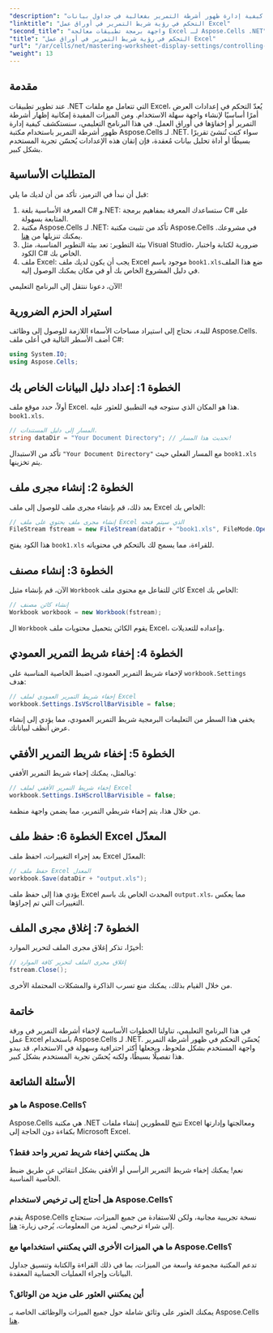 ```yaml
---
"description": "تعرّف على كيفية إدارة ظهور أشرطة التمرير بفعالية في جداول بيانات Excel باستخدام مكتبة Aspose.Cells لـ .NET. يشرح هذا البرنامج التعليمي الشامل الخطوات اللازمة لإخفاء أشرطة التمرير الرأسية والأفقية."
"linktitle": "التحكم في رؤية شريط التمرير في أوراق عمل Excel"
"second_title": "واجهة برمجة تطبيقات معالجة Excel لـ Aspose.Cells .NET"
"title": "التحكم في رؤية شريط التمرير في أوراق عمل Excel"
"url": "/ar/cells/net/mastering-worksheet-display-settings/controlling-scroll-bar-visibility/"
"weight": 13
---
```


## مقدمة

عند تطوير تطبيقات .NET التي تتعامل مع ملفات Excel، يُعدّ التحكم في إعدادات العرض أمرًا أساسيًا لإنشاء واجهة سهلة الاستخدام. ومن الميزات المفيدة إمكانية إظهار أشرطة التمرير أو إخفاؤها في أوراق العمل. في هذا البرنامج التعليمي، سنستكشف كيفية إدارة ظهور أشرطة التمرير باستخدام مكتبة Aspose.Cells لـ .NET. سواء كنت تُنشئ تقريرًا بسيطًا أو أداة تحليل بيانات مُعقدة، فإن إتقان هذه الإعدادات يُحسّن تجربة المستخدم بشكل كبير.

## المتطلبات الأساسية

قبل أن نبدأ في الترميز، تأكد من أن لديك ما يلي:

1. المعرفة الأساسية بلغة C# و.NET: ستساعدك المعرفة بمفاهيم برمجة C# على المتابعة بسهولة.
2. مكتبة Aspose.Cells لـ .NET: تأكد من تثبيت مكتبة Aspose.Cells في مشروعك. يمكنك تنزيلها من [هنا](https://releases.aspose.com/cells/net/).
3. بيئة التطوير: تعد بيئة التطوير المناسبة، مثل Visual Studio، ضرورية لكتابة واختبار الكود C# الخاص بك.
4. ملف Excel: يجب أن يكون لديك ملف Excel موجود باسم `book1.xls`ضع هذا الملف في دليل المشروع الخاص بك أو في مكان يمكنك الوصول إليه.

الآن، دعونا ننتقل إلى البرنامج التعليمي!

## استيراد الحزم الضرورية

للبدء، نحتاج إلى استيراد مساحات الأسماء اللازمة للوصول إلى وظائف Aspose.Cells. أضف الأسطر التالية في أعلى ملف C#:

```csharp
using System.IO;
using Aspose.Cells;
```

## الخطوة 1: إعداد دليل البيانات الخاص بك

أولاً، حدد موقع ملف Excel. هذا هو المكان الذي ستوجه فيه التطبيق للعثور عليه. `book1.xls`.

```csharp
// المسار إلى دليل المستندات.
string dataDir = "Your Document Directory"; // تحديث هذا المسار!
```

تأكد من الاستبدال `"Your Document Directory"` مع المسار الفعلي حيث `book1.xls` يتم تخزينها.

## الخطوة 2: إنشاء مجرى ملف

بعد ذلك، قم بإنشاء مجرى ملف للوصول إلى ملف Excel الخاص بك:

```csharp
// إنشاء مجرى ملف يحتوي على ملف Excel الذي سيتم فتحه
FileStream fstream = new FileStream(dataDir + "book1.xls", FileMode.Open);
```

هذا الكود يفتح `book1.xls` للقراءة، مما يسمح لك بالتحكم في محتوياته.

## الخطوة 3: إنشاء مصنف

الآن، قم بإنشاء مثيل `Workbook` كائن للتفاعل مع محتوى ملف Excel الخاص بك:

```csharp
// إنشاء كائن مصنف
Workbook workbook = new Workbook(fstream);
```

ال `Workbook` يقوم الكائن بتحميل محتويات ملف Excel، وإعداده للتعديلات.

## الخطوة 4: إخفاء شريط التمرير العمودي

لإخفاء شريط التمرير العمودي، اضبط الخاصية المناسبة على `workbook.Settings` هدف:

```csharp
// إخفاء شريط التمرير العمودي لملف Excel
workbook.Settings.IsVScrollBarVisible = false;
```

يخفي هذا السطر من التعليمات البرمجية شريط التمرير العمودي، مما يؤدي إلى إنشاء عرض أنظف لبياناتك.

## الخطوة 5: إخفاء شريط التمرير الأفقي

وبالمثل، يمكنك إخفاء شريط التمرير الأفقي:

```csharp
// إخفاء شريط التمرير الأفقي لملف Excel
workbook.Settings.IsHScrollBarVisible = false;
```

من خلال هذا، يتم إخفاء شريطي التمرير، مما يضمن واجهة منظمة.

## الخطوة 6: حفظ ملف Excel المعدّل

بعد إجراء التغييرات، احفظ ملف Excel المعدّل:

```csharp
// حفظ ملف Excel المعدل
workbook.Save(dataDir + "output.xls");
```

يؤدي هذا إلى حفظ ملف Excel المحدث الخاص بك باسم `output.xls`، مما يعكس التغييرات التي تم إجراؤها.

## الخطوة 7: إغلاق مجرى الملف

أخيرًا، تذكر إغلاق مجرى الملف لتحرير الموارد:

```csharp
// إغلاق مجرى الملف لتحرير كافة الموارد
fstream.Close();
```

من خلال القيام بذلك، يمكنك منع تسرب الذاكرة والمشكلات المحتملة الأخرى.

## خاتمة

في هذا البرنامج التعليمي، تناولنا الخطوات الأساسية لإخفاء أشرطة التمرير في ورقة عمل Excel باستخدام Aspose.Cells لـ .NET. يُحسّن التحكم في ظهور أشرطة التمرير واجهة المستخدم بشكل ملحوظ، ويجعلها أكثر احترافية وسهولة في الاستخدام. قد يبدو هذا تفصيلًا بسيطًا، ولكنه يُحسّن تجربة المستخدم بشكل كبير.

## الأسئلة الشائعة

### ما هو Aspose.Cells؟  
Aspose.Cells هي مكتبة .NET تتيح للمطورين إنشاء ملفات Excel ومعالجتها وإدارتها بكفاءة دون الحاجة إلى Microsoft Excel.

### هل يمكنني إخفاء شريط تمرير واحد فقط؟  
نعم! يمكنك إخفاء شريط التمرير الرأسي أو الأفقي بشكل انتقائي عن طريق ضبط الخاصية المناسبة.

### هل أحتاج إلى ترخيص لاستخدام Aspose.Cells؟  
يقدم Aspose.Cells نسخة تجريبية مجانية، ولكن للاستفادة من جميع الميزات، ستحتاج إلى شراء ترخيص. لمزيد من المعلومات، يُرجى زيارة: [هنا](https://purchase.aspose.com/buy).

### ما هي الميزات الأخرى التي يمكنني استخدامها مع Aspose.Cells؟  
تدعم المكتبة مجموعة واسعة من الميزات، بما في ذلك القراءة والكتابة وتنسيق جداول البيانات وإجراء العمليات الحسابية المعقدة.

### أين يمكنني العثور على مزيد من الوثائق؟  
يمكنك العثور على وثائق شاملة حول جميع الميزات والوظائف الخاصة بـ Aspose.Cells [هنا](https://reference.aspose.com/cells/net/).